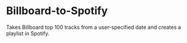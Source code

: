 # Billboard-to-Spotify
Takes Billboard top 100 tracks from a user-specified date and creates a playlist in Spotify.
